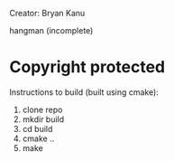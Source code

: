 Creator: Bryan Kanu

hangman (incomplete)

Copyright protected
==============

Instructions to build (built using cmake):
1) clone repo
2) mkdir build
3) cd build
4) cmake ..
5) make
